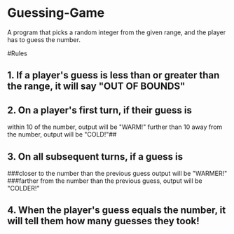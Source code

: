 # Guessing-Game
A program that picks a random integer from the given range, and the player has to guess the number.

#Rules

## 1. If a player's guess is less than or greater than the range, it will say "OUT OF BOUNDS"

## 2. On a player's first turn, if their guess is
   within 10 of the number, output will be "WARM!"
   further than 10 away from the number, output will be "COLD!"##
   
## 3. On all subsequent turns, if a guess is
   ###closer to the number than the previous guess output will be "WARMER!"
   ###farther from the number than the previous guess, output will be "COLDER!"
   
## 4. When the player's guess equals the number, it will tell them how many guesses they took!
